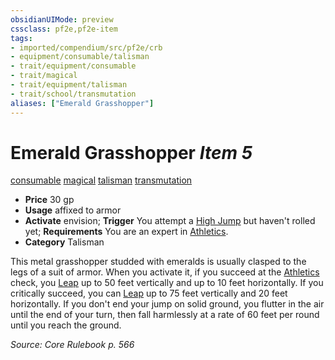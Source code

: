```yaml
---
obsidianUIMode: preview
cssclass: pf2e,pf2e-item
tags:
- imported/compendium/src/pf2e/crb
- equipment/consumable/talisman
- trait/equipment/consumable
- trait/magical
- trait/equipment/talisman
- trait/school/transmutation
aliases: ["Emerald Grasshopper"]
---
```

# Emerald Grasshopper *Item 5*  
[consumable](consumable.md)  [magical](magical.md)  [talisman](talisman.md)  [transmutation](transmutation.md)  

- **Price** 30 gp
- **Usage** affixed to armor
- **Activate** envision; **Trigger** You attempt a [High Jump](high-jump.md) but haven't rolled yet; **Requirements** You are an expert in [Athletics](../../skills.md#Athletics).
- **Category** Talisman

This metal grasshopper studded with emeralds is usually clasped to the legs of a suit of armor. When you activate it, if you succeed at the [Athletics](../../skills.md#Athletics) check, you [Leap](leap.md) up to 50 feet vertically and up to 10 feet horizontally. If you critically succeed, you can [Leap](leap.md) up to 75 feet vertically and 20 feet horizontally. If you don't end your jump on solid ground, you flutter in the air until the end of your turn, then fall harmlessly at a rate of 60 feet per round until you reach the ground.

*Source: Core Rulebook p. 566*